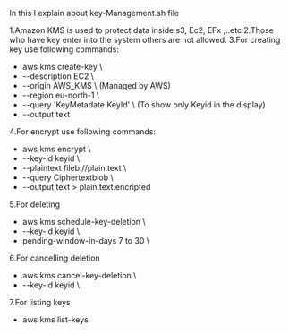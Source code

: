 In this I explain about key-Management.sh file 

1.Amazon KMS is used to protect data inside s3, Ec2, EFx ,..etc
2.Those who have key enter into the system others are not allowed.
3.For creating key use following commands:
 
  * aws kms create-key \
  * --description EC2 \
  * --origin AWS_KMS \ (Managed by AWS)
  * --region eu-north-1 \ 
  * --query 'KeyMetadate.KeyId' \ (To show only Keyid in the display)
  * --output text

4.For encrypt use following commands:

  * aws kms encrypt \
  * --key-id keyid \
  * --plaintext fileb://plain.text \
  * --query Ciphertextblob \
  * --output text > plain.text.encripted 

5.For deleting

  * aws kms schedule-key-deletion \
  * --key-id keyid \
  * pending-window-in-days 7 to 30 \

6.For cancelling deletion 

  * aws kms cancel-key-deletion \
  * --key-id keyid \

7.For listing keys

  * aws kms list-keys


